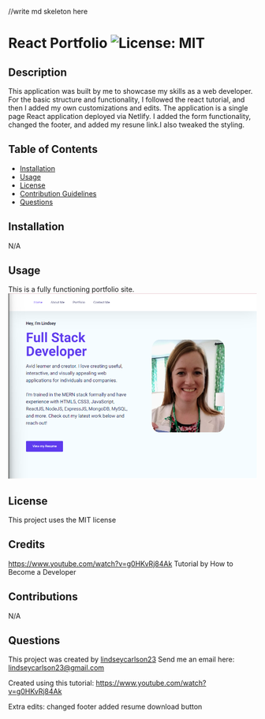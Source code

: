 //write md skeleton here

# React Portfolio ![License: MIT](https://img.shields.io/badge/License-MIT-purple.svg)

## Description

This application was built by me to showcase my skills as a web developer. For the basic structure and functionality, I followed the react tutorial, and then I added my own customizations and edits. The application is a single page React application deployed via Netlify. I added the form functionality, changed the footer, and added my resune link.I also tweaked the styling.

## Table of Contents

- [Installation](#installation)
- [Usage](#usage)
- [License](#license)
- [Contribution Guidelines](#contributions)
- [Questions](#questions)

## Installation

N/A

## Usage

This is a fully functioning portfolio site.
![alt text](public/img/portfolio_screenshot.png/)

## License

This project uses the MIT license

## Credits

https://www.youtube.com/watch?v=g0HKvRj84Ak Tutorial by How to Become a Developer

## Contributions

N/A

## Questions

This project was created by [lindseycarlson23](https://github.com/lindseycarlson23)
Send me an email here: lindseycarlson23@gmail.com

Created using this tutorial:
https://www.youtube.com/watch?v=g0HKvRj84Ak

Extra edits:
changed footer
added resume download button
